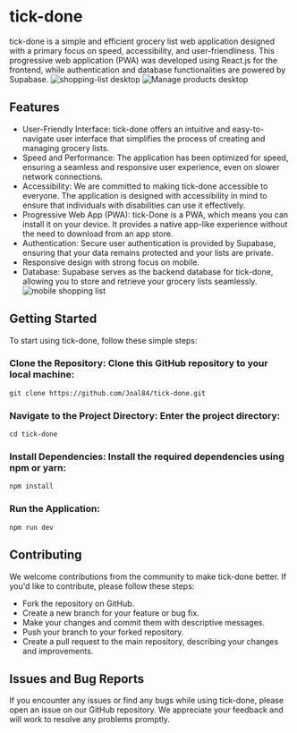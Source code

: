 # tick-done
tick-done is a simple and efficient grocery list web application designed with a primary focus on speed, accessibility, and user-friendliness. This progressive web application (PWA) was developed using React.js for the frontend, while authentication and database functionalities are powered by Supabase.
![shopping-list desktop](https://res.cloudinary.com/dug5nydjp/image/upload/v1694774752/Captura_de_ecra%CC%83_2023-09-15_a%CC%80s_12.42.37_kx8txs.png)
![Manage products desktop](https://res.cloudinary.com/dug5nydjp/image/upload/v1694774752/Captura_de_ecra%CC%83_2023-09-15_a%CC%80s_12.42.48_wwwtrd.png)
## Features
- User-Friendly Interface: tick-done offers an intuitive and easy-to-navigate user interface that simplifies the process of creating and managing grocery lists.
- Speed and Performance: The application has been optimized for speed, ensuring a seamless and responsive user experience, even on slower network connections.
- Accessibility: We are committed to making tick-done accessible to everyone. The application is designed with accessibility in mind to ensure that individuals with disabilities can use it effectively.
- Progressive Web App (PWA): tick-Done is a PWA, which means you can install it on your device. It provides a native app-like experience without the need to download from an app store.
- Authentication: Secure user authentication is provided by Supabase, ensuring that your data remains protected and your lists are private.
- Responsive design with strong focus on mobile.
- Database: Supabase serves as the backend database for tick-done, allowing you to store and retrieve your grocery lists seamlessly.
![mobile shopping list](https://res.cloudinary.com/dug5nydjp/image/upload/t_mobile2/knnpobfxf3huopjfxpbs.jpg)

## Getting Started
To start using tick-done, follow these simple steps:

### Clone the Repository: Clone this GitHub repository to your local machine:
```
git clone https://github.com/Joal84/tick-done.git
```

### Navigate to the Project Directory: Enter the project directory:
```
cd tick-done
```

### Install Dependencies: Install the required dependencies using npm or yarn:
```
npm install
```

### Run the Application: 
```
npm run dev
```

## Contributing
We welcome contributions from the community to make tick-done better. If you'd like to contribute, please follow these steps:

- Fork the repository on GitHub.
- Create a new branch for your feature or bug fix.
- Make your changes and commit them with descriptive messages.
- Push your branch to your forked repository.
- Create a pull request to the main repository, describing your changes and improvements.

## Issues and Bug Reports
If you encounter any issues or find any bugs while using tick-done, please open an issue on our GitHub repository. We appreciate your feedback and will work to resolve any problems promptly.

